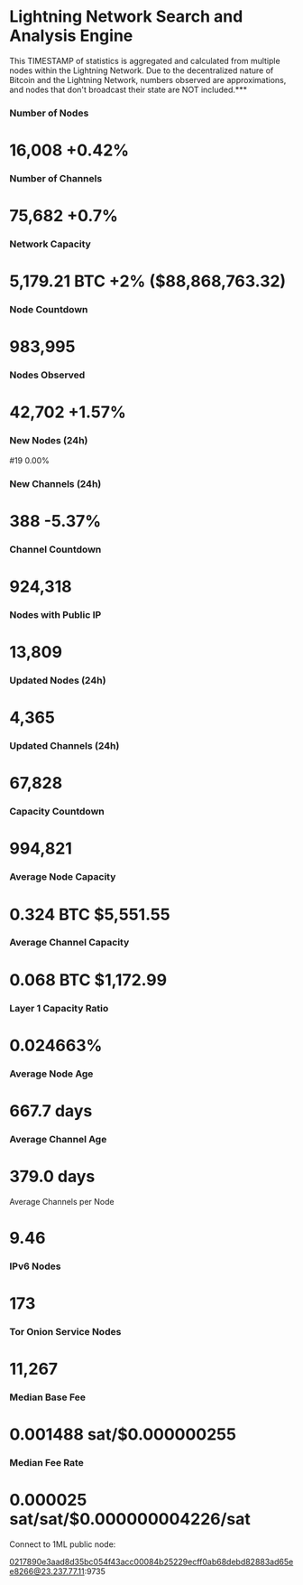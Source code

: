 # Lightning Network Search and Analysis Engine
This TIMESTAMP of statistics is aggregated and calculated from multiple nodes within the Lightning Network. Due to the decentralized nature of Bitcoin and the Lightning Network, numbers observed are approximations, and nodes that don't broadcast their state are NOT included.***

### Number of Nodes
# 16,008 +0.42%
### Number of Channels
# 75,682 +0.7%
### Network Capacity
# 5,179.21 BTC +2% ($88,868,763.32)
### Node Countdown
# 983,995
### Nodes Observed
# 42,702 +1.57%
### New Nodes (24h)
#19 0.00%
### New Channels (24h)
# 388 -5.37%
### Channel Countdown
# 924,318

### Nodes with Public IP
# 13,809
### Updated Nodes (24h)
#  4,365
### Updated Channels (24h)
# 67,828
### Capacity Countdown
# 994,821

### Average Node Capacity
# 0.324 BTC $5,551.55
### Average Channel Capacity
# 0.068 BTC $1,172.99
### Layer 1 Capacity Ratio
# 0.024663%
 
### Average Node Age
# 667.7 days

###  Average Channel Age
# 379.0 days

Average Channels per Node
# 9.46
 
### IPv6 Nodes
# 173
###  Tor Onion Service Nodes
# 11,267
### Median Base Fee
# 0.001488 sat/$0.000000255
### Median Fee Rate
# 0.000025 sat/sat/$0.000000004226/sat

Connect to 1ML public node:

0217890e3aad8d35bc054f43acc00084b25229ecff0ab68debd82883ad65ee8266@23.237.77.11:9735
